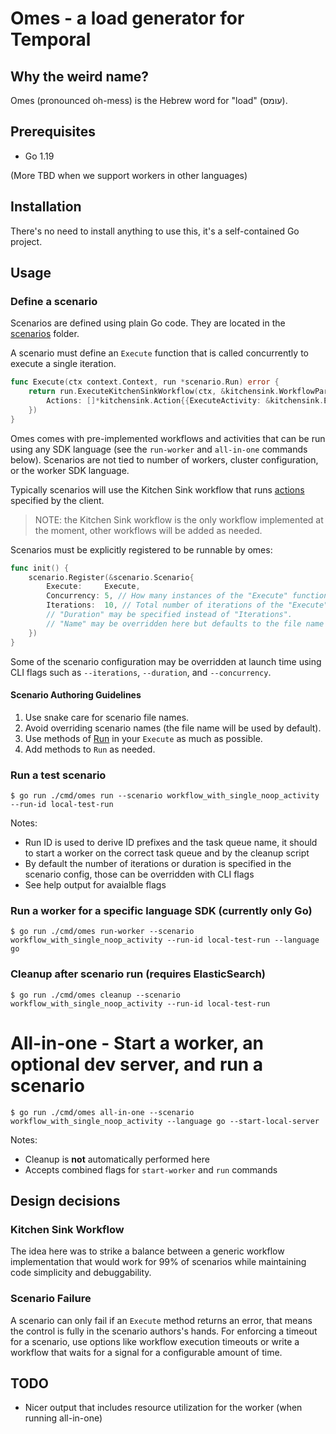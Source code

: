 # Omes - a load generator for Temporal

## Why the weird name?

Omes (pronounced oh-mess) is the Hebrew word for "load" (עומס).

## Prerequisites

- Go 1.19

(More TBD when we support workers in other languages)

## Installation

There's no need to install anything to use this, it's a self-contained Go project.

## Usage

### Define a scenario

Scenarios are defined using plain Go code. They are located in the [scenarios](./scenarios/) folder.

A scenario must define an `Execute` function that is called concurrently to execute a single iteration.

```go
func Execute(ctx context.Context, run *scenario.Run) error {
	return run.ExecuteKitchenSinkWorkflow(ctx, &kitchensink.WorkflowParams{
		Actions: []*kitchensink.Action{{ExecuteActivity: &kitchensink.ExecuteActivityAction{Name: "noop"}}},
	})
}
```

Omes comes with pre-implemented workflows and activities that can be run using any SDK language (see the `run-worker`
and `all-in-one` commands below).
Scenarios are not tied to number of workers, cluster configuration, or the worker SDK language.

Typically scenarios will use the Kitchen Sink workflow that runs [actions](./kitchensink/kitchensink.go) specified by
the client.

> NOTE: the Kitchen Sink workflow is the only workflow implemented at the moment, other workflows will be added as
> needed.

Scenarios must be explicitly registered to be runnable by omes:

```go
func init() {
	scenario.Register(&scenario.Scenario{
		Execute:     Execute,
		Concurrency: 5, // How many instances of the "Execute" function to run concurrently.
		Iterations:  10, // Total number of iterations of the "Execute" function to run.
		// "Duration" may be specified instead of "Iterations".
		// "Name" may be overridden here but defaults to the file name Register was called from.
	})
}
```

Some of the scenario configuration may be overridden at launch time using CLI flags such as `--iterations`,
`--duration`, and `--concurrency`.

#### Scenario Authoring Guidelines

1. Use snake care for scenario file names.
1. Avoid overriding scenario names (the file name will be used by default).
1. Use methods of [Run](./scenario/run.go) in your `Execute` as much as possible.
1. Add methods to `Run` as needed.

### Run a test scenario

```console
$ go run ./cmd/omes run --scenario workflow_with_single_noop_activity --run-id local-test-run
```

Notes:

- Run ID is used to derive ID prefixes and the task queue name, it should to start a worker on the correct task queue
  and by the cleanup script
- By default the number of iterations or duration is specified in the scenario config, those can be overridden with CLI
  flags
- See help output for avaialble flags

### Run a worker for a specific language SDK (currently only Go)

```console
$ go run ./cmd/omes run-worker --scenario workflow_with_single_noop_activity --run-id local-test-run --language go
```

### Cleanup after scenario run (requires ElasticSearch)

```console
$ go run ./cmd/omes cleanup --scenario workflow_with_single_noop_activity --run-id local-test-run
```

# All-in-one - Start a worker, an optional dev server, and run a scenario

```console
$ go run ./cmd/omes all-in-one --scenario workflow_with_single_noop_activity --language go --start-local-server
```

Notes:

- Cleanup is **not** automatically performed here
- Accepts combined flags for `start-worker` and `run` commands

## Design decisions

### Kitchen Sink Workflow

The idea here was to strike a balance between a generic workflow implementation that would work for 99% of scenarios
while maintaining code simplicity and debuggability.

### Scenario Failure

A scenario can only fail if an `Execute` method returns an error, that means the control is fully in the scenario
authors's hands. For enforcing a timeout for a scenario, use options like workflow execution timeouts or write a
workflow that waits for a signal for a configurable amount of time.

## TODO

- Nicer output that includes resource utilization for the worker (when running all-in-one)
